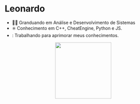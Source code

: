 # Leonardo

- 👨‍🎓 Granduando em Análise e Desenvolvimento de Sistemas  
- ✳️ Conhecimento em C++, CheatEngine, Python e JS. 
- : Trabalhando para aprimorar meus conhecimentos.


<div align="center">
  <a href="https://github.com/leleo-code">
  <img height="180em" src="(https://github-readme-stats.vercel.app/api?username=leleo-code&show_icons=true&theme=tokyonight&hide_title=false&layout=compact&custom_title=Leonardo%20Vinicius%20-%20Stats"/>
 </div>
